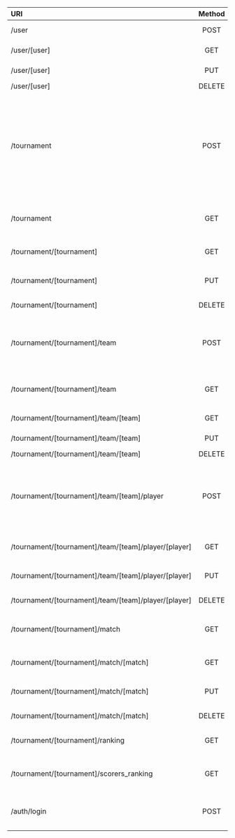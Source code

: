 | URI | Method | Description |
| :---------| :---------: | ------: |
| /user | POST | Create a new user |
| /user/[user] | GET | Return [user] fields |
| /user/[user] | PUT | Update [user] fields |
| /user/[user] | DELETE | Delete [user] |
| /tournament | POST | Create a new tournament. The user must be logged. Includes all the tournament features that must be saved in the db |
| /tournament | GET | Return a list of the existing tournaments |
| /tournament/[tournament] | GET | Return [tournament] fields |
| /tournament/[tournament] | PUT | Update [tournament] fields |
| /tournament/[tournament] | DELETE | Delete [tournament] |
| /tournament/[tournament]/team | POST | Create a new team in [tournament]. The user must be logged |
| /tournament/[tournament]/team | GET | Return a list of the teams in [tournament] |
| /tournament/[tournament]/team/[team] | GET | Return [team] fields |
| /tournament/[tournament]/team/[team] | PUT | Update [team] fields |
| /tournament/[tournament]/team/[team] | DELETE | Delete [team] |
| /tournament/[tournament]/team/[team]/player | POST | Create a new player in [team]. Player fields must be filled within the [tournament] deadline |
| /tournament/[tournament]/team/[team]/player/[player] | GET | Return the fields of [player] |
| /tournament/[tournament]/team/[team]/player/[player] | PUT | Update [player] fields |
| /tournament/[tournament]/team/[team]/player/[player] | DELETE | Delete [player] |
| /tournament/[tournament]/match | GET | Return the list of all the matches in [tournament] |
| /tournament/[tournament]/match/[match] | GET | Return [match] fields |
| /tournament/[tournament]/match/[match] | PUT | Update [match] fields |
| /tournament/[tournament]/match/[match] | DELETE | Delete [match] |
| /tournament/[tournament]/ranking | GET | Return the ranking of [tournament] |
| /tournament/[tournament]/scorers_ranking | GET | Return the scorers ranking of [tournament] |
| /auth/login | POST | Send email and password to be checked |
